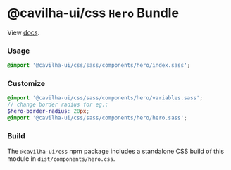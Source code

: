 # @cavilha-ui/css `Hero` Bundle

View [docs](https://<CAVILHA_URL>/components/hero).

### Usage

```scss
@import '@cavilha-ui/css/sass/components/hero/index.sass';
```

### Customize

```scss
@import '@cavilha-ui/css/sass/components/hero/variables.sass';
// change border radius for eg.:
$hero-border-radius: 20px;
@import '@cavilha-ui/css/sass/components/hero/hero.sass';
```

### Build

The `@cavilha-ui/css` npm package includes a standalone CSS build of this module in `dist/components/hero.css`.



